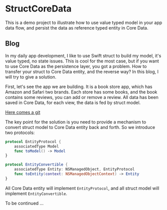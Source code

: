 # StructCoreData

This is a demo project to illustrate how to use value typed model in your app data flow, and persist the data as reference typed entity in Core Data.

## Blog

In my daily app development, I like to use Swift struct to build my model, it's value typed, no state issues. This is cool for the most case, but if you want to use Core Data as the persistence layer, you got a problem. How to transfer your struct to Core Data entity, and the reverse way? In this blog, I will try to give a solution.

First, let's see the app we are building. It is a book store app, which has Amazon and Safari two brands. Each store has some books, and the book contains some reviews, you can add or remove a review. All data has been saved in Core Data, for each view, the data is fed by struct model.

[Here comes a git](https://)

The key point for the solution is you need to provide a mechanism to convert struct model to Core Data entity back and forth. So we introduce two protocols:

```swift
protocol EntityProtocol {
    associatedType Model
    func toModel() -> Model
}

protocol EntityConvertible {
    associatedType Entity: NSManagedObject, EntityProtocol
    func toEntity(context: NSManagedObjectContext) -> Entity
}
```

All Core Data entity will implement `EntityProtocol`, and all struct model will implement `EntityConvertible`.

To be continued ...
